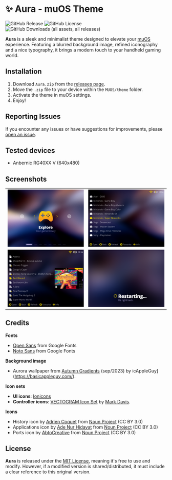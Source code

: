 # ✨ Aura - muOS Theme

![GitHub Release](https://img.shields.io/github/v/release/nagueva/aura)
![GitHub License](https://img.shields.io/github/license/nagueva/aura)
![GitHub Downloads (all assets, all releases)](https://img.shields.io/github/downloads/nagueva/aura/total)

**Aura** is a sleek and minimalist theme designed to elevate your [muOS](https://muos.dev) experience. Featuring a blurred background image, refined iconography and a nice typography, it brings a modern touch to your handheld gaming world.

## Installation

1. Download `Aura.zip` from the [releases page](https://github.com/nagueva/aura/releases).
2. Move the `.zip` file to your device within the `MUOS/theme` folder.
4. Activate the theme in muOS settings.
5. Enjoy!

## Reporting Issues

If you encounter any issues or have suggestions for improvements, please [open an issue](https://github.com/nagueva/aura/issues).

## Tested devices

- Anbernic RG40XX V (640x480)

## Screenshots

<table>
    <tr>
        <td><img src="./docs/_images/screenshot_001.png" alt="Aura - Main screen"></td>
        <td><img src="./docs/_images/screenshot_002.png" alt="Aura - Folders list"></td>
    </tr>
    <tr>
        <td><img src="./docs/_images/screenshot_003.png" alt="Aura - Games list"></td>
        <td><img src="./docs/_images/screenshot_004.png" alt="Aura - Reboot screen"></td>
    </tr>
</table>

## Credits

**Fonts**
- [Open Sans](https://fonts.google.com/specimen/Open+Sans) from Google Fonts
- [Noto Sans](https://fonts.google.com/specimen/Noto+Sans) from Google Fonts

**Background image**
- Aurora wallpaper from [Autumn Gradients](https://basicappleguy.com/basicappleblog/autumn-gradients) (sep/2023) by icAppleGuy](https://basicappleguy.com/).

**Icon sets**
- **UI icons**: [Ionicons](https://ionic.io/ionicons)
- **Controller icons**: [VECTOGRAM Icon Set](https://thenounproject.com/browse/collection-icon/vectogram-6394/) by [Mark Davis](http://themizarkshow.com/).

**Icons**
- History icon by [Adrien Coquet](https://www.behance.net/coquet_adrien) from [Noun Project](https://thenounproject.com/icon/ory-2496446/) (CC BY 3.0)
- Applications icon by [Ade Nur Hidayat](https://dribbble.com/adenurhidayat) from [Noun Project](https://thenounproject.com/icon/applications-3955850/) (CC BY 3.0)
- Ports icon by [AbtoCreative](https://www.behance.net/AbtoCreative) from [Noun Project](https://thenounproject.com/icon/ports-5252885/) (CC BY 3.0)

## License

**Aura** is released under the [MIT License](./LICENSE), meaning it's free to use and modify. However, if a modified version is shared/distributed, it must include a clear reference to this original version.

